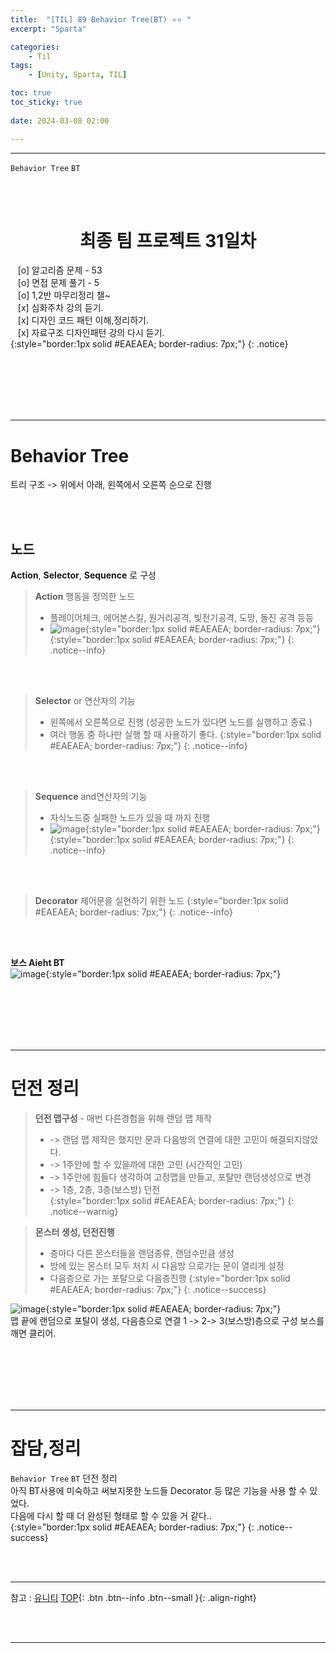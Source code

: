 ```yaml
---
title:  "[TIL] 89 Behavior Tree(BT) ⭐⭐ "
excerpt: "Sparta"

categories:
    - Til
tags:
    - [Unity, Sparta, TIL]

toc: true
toc_sticky: true
 
date: 2024-03-08 02:00

---
```

- - -

`Behavior Tree` `BT`

<BR><BR>

<center><H1>  최종 팀 프로젝트 31일차  </H1></center>

&nbsp;&nbsp; [o] 알고리즘 문제  - 53  
&nbsp;&nbsp; [o] 면접 문제 풀기 - 5     
&nbsp;&nbsp; [o] 1,2반 마무리정리  챌~   
&nbsp;&nbsp; [x] 심화주차 강의 듣기.   
&nbsp;&nbsp; [x] 디자인 코드 패턴 이해,정리하기.   
&nbsp;&nbsp; [x] 자료구조 디자인패턴 강의 다시 듣기.   
{:style="border:1px solid #EAEAEA; border-radius: 7px;"}
{: .notice}  

<br><br><br><br><br>
- - - 

# Behavior Tree
트리 구조 -> 위에서 아래, 왼쪽에서 오른쪽 순으로 진행  

<br><br>

## 노드
**Action**, **Selector**, **Sequence** 로 구성  

> **Action** 행동을 정의한 노드  
> - 플레이어체크, 에어본스킬, 원거리공격, 빛전기공격, 도망, 돌진 공격 등등  
> - ![image](https://github.com/levell1/levell1.github.io/assets/96651722/0ab02bcd-bc4d-499e-9e42-eb6097a869da){:style="border:1px solid #EAEAEA; border-radius: 7px;"}  
{:style="border:1px solid #EAEAEA; border-radius: 7px;"}
{: .notice--info}  

<br><br>

> **Selector** or 연산자의 기능 
> - 왼쪽에서 오른쪽으로 진행 (성공한 노드가 있다면 노드를 실행하고 종료.)
> - 여러 행동 중 하나만 실행 할 때 사용하기 좋다.
{:style="border:1px solid #EAEAEA; border-radius: 7px;"}
{: .notice--info}  

<br><br>

> **Sequence** and연산자의 기능
> - 자식노드중 실패한 노드가 있을 때 까지 진행
> - ![image](https://github.com/levell1/levell1.github.io/assets/96651722/06973421-2474-4592-853f-c0e4d8e8a060){:style="border:1px solid #EAEAEA; border-radius: 7px;"}  
{:style="border:1px solid #EAEAEA; border-radius: 7px;"}
{: .notice--info}  

<br><br>

> **Decorator** 제어문을 실현하기 위한 노드
{:style="border:1px solid #EAEAEA; border-radius: 7px;"}
{: .notice--info}  

<br><br>


**보스 Aieht BT**  
![image](https://github.com/levell1/levell1.github.io/assets/96651722/df228316-a796-4a82-ab69-4afb1a71b650){:style="border:1px solid #EAEAEA; border-radius: 7px;"}  

<br><br><br><br><br>
- - - 

# 던전 정리

> **던전 맵구성** - 매번 다른경험을 위해 랜덤 맵 제작  
> - -> 랜덤 맵 제작은 했지만 문과 다음방의 연결에 대한 고민이 해결되지않았다.  
> - -> 1주안에 할 수 있을까에 대한 고민 (시간적인 고민)  
> - -> 1주안에 힘들다 생각하여 고정맵을 만들고, 포탈만 랜덤생성으로 변경  
> - -> 1층, 2층, 3층(보스방) 던전  
{:style="border:1px solid #EAEAEA; border-radius: 7px;"}
{: .notice--warnig}  

> **몬스터 생성, 던전진행**
> - 층마다 다른 몬스터들을 랜덤종류, 랜덤수만큼 생성
> - 방에 있는 몬스터 모두 처치 시 다음방 으로가는 문이 열리게 설정
> - 다음층으로 가는 포탈으로 다음층진행
{:style="border:1px solid #EAEAEA; border-radius: 7px;"}
{: .notice--success}  

![image](https://github.com/levell1/levell1.github.io/assets/96651722/e74ca520-181b-4600-85a8-838aa6d47283){:style="border:1px solid #EAEAEA; border-radius: 7px;"}  
맵 끝에 랜덤으로 포탈이 생성, 다음층으로 연결 1 -> 2-> 3(보스방)층으로 구성 보스를 깨면 클리어.  

<br><br><br><br><br>
- - - 

# 잡담,정리
`Behavior Tree` `BT` 던전 정리  
아직 BT사용에 미숙하고 써보지못한 노드들 Decorator 등 많은 기능을 사용 할 수 있었다.  
다음에 다시 할 때 더 완성된 형태로 할 수 있을 거 같다..  
{:style="border:1px solid #EAEAEA; border-radius: 7px;"}
{: .notice--success}  

<br><br>
- - -

참고 : [유니티](https://docs.unity3d.com/kr/)
[TOP](#){: .btn .btn--info .btn--small }{: .align-right}


<br><br>
- - -
